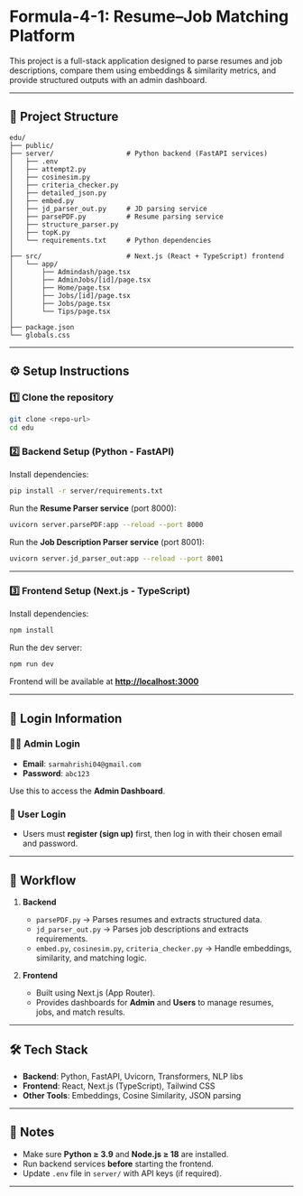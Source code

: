 # Formula-4-1: Resume–Job Matching Platform

This project is a full-stack application designed to parse resumes and job descriptions, compare them using embeddings & similarity metrics, and provide structured outputs with an admin dashboard.

---

## 📂 Project Structure

```
edu/
├── public/
├── server/                  # Python backend (FastAPI services)
│   ├── .env
│   ├── attempt2.py
│   ├── cosinesim.py
│   ├── criteria_checker.py
│   ├── detailed_json.py
│   ├── embed.py
│   ├── jd_parser_out.py     # JD parsing service
│   ├── parsePDF.py          # Resume parsing service
│   ├── structure_parser.py
│   ├── topK.py
│   └── requirements.txt     # Python dependencies
│
├── src/                     # Next.js (React + TypeScript) frontend
│   └── app/
│       ├── Admindash/page.tsx
│       ├── AdminJobs/[id]/page.tsx
│       ├── Home/page.tsx
│       ├── Jobs/[id]/page.tsx
│       ├── Jobs/page.tsx
│       └── Tips/page.tsx
│
├── package.json
└── globals.css
```

---

## ⚙️ Setup Instructions

### 1️⃣ Clone the repository

```bash
git clone <repo-url>
cd edu
```

### 2️⃣ Backend Setup (Python - FastAPI)

Install dependencies:

```bash
pip install -r server/requirements.txt
```

Run the **Resume Parser service** (port 8000):

```bash
uvicorn server.parsePDF:app --reload --port 8000
```

Run the **Job Description Parser service** (port 8001):

```bash
uvicorn server.jd_parser_out:app --reload --port 8001
```

---

### 3️⃣ Frontend Setup (Next.js - TypeScript)

Install dependencies:

```bash
npm install
```

Run the dev server:

```bash
npm run dev
```

Frontend will be available at **[http://localhost:3000](http://localhost:3000)**

---

## 🔑 Login Information

### 👨‍💼 Admin Login

* **Email**: `sarmahrishi04@gmail.com`
* **Password**: `abc123`

Use this to access the **Admin Dashboard**.

### 👤 User Login

* Users must **register (sign up)** first, then log in with their chosen email and password.

---

## 🚀 Workflow

1. **Backend**
   * `parsePDF.py` → Parses resumes and extracts structured data.
   * `jd_parser_out.py` → Parses job descriptions and extracts requirements.
   * `embed.py`, `cosinesim.py`, `criteria_checker.py` → Handle embeddings, similarity, and matching logic.

2. **Frontend**
   * Built using Next.js (App Router).
   * Provides dashboards for **Admin** and **Users** to manage resumes, jobs, and match results.

---

## 🛠️ Tech Stack

* **Backend**: Python, FastAPI, Uvicorn, Transformers, NLP libs
* **Frontend**: React, Next.js (TypeScript), Tailwind CSS
* **Other Tools**: Embeddings, Cosine Similarity, JSON parsing

---

## 📌 Notes

* Make sure **Python ≥ 3.9** and **Node.js ≥ 18** are installed.
* Run backend services **before** starting the frontend.
* Update `.env` file in `server/` with API keys (if required).

---
